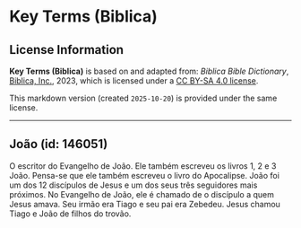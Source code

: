 # Key Terms (Biblica)

## License Information

**Key Terms (Biblica)** is based on and adapted from: _Biblica Bible Dictionary_, [Biblica, Inc.](https://www.biblica.com/), 2023, which is licensed under a [CC BY-SA 4.0 license](https://creativecommons.org/licenses/by-sa/4.0/legalcode.en).

This markdown version (created `2025-10-20`) is provided under the same license.



--------------------------------

## João (id: 146051)

O escritor do Evangelho de João. Ele também escreveu os livros 1, 2 e 3 João. Pensa\-se que ele também escreveu o livro do Apocalipse. João foi um dos 12 discípulos de Jesus e um dos seus três seguidores mais próximos. No Evangelho de João, ele é chamado de o discípulo a quem Jesus amava. Seu irmão era Tiago e seu pai era Zebedeu. Jesus chamou Tiago e João de filhos do trovão.


